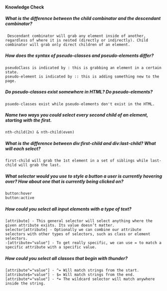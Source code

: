 #### Knowledge Check

  ##### What is the difference between the child combinator and the descendant combinator?
     Descendant combinator will grab any element inside of another, regardless of where it is nested (directly or indirectly). Child combinator will grab only direct children of an element.

  ##### How does the syntax of pseudo-classes and pseudo-elements differ?
    pseudoClass is indicated by : this is grabbing an element in a certain state.
    pseudo-element is indicated by :: this is adding something new to the page.

  ##### Do pseudo-classes exist somewhere in HTML? Do pseudo-elements?
    psuedo-classes exist while pseudo-elements don't exist in the HTML.

  ##### Name two ways you could select every second child of an element, starting with the first.
    nth-child(2n) & nth-child(even)

  ##### What is the difference between div:first-child and div:last-child? What will each select?
    first-child will grab the 1st element in a set of siblings while last-child will grab the last.

  ##### What selector would you use to style a button a user is currently hovering over? How about one that is currently being clicked on?
    button:hover
    button:active

  ##### How could you select all input elements with a type of text?
    [attribute] - This general selector will select anything where the given attribute exists. Its value doesn’t matter.
    selector[attribute] - Optionally we can combine our attribute selectors with other types of selectors, such as class or element selectors.
    -[attribute="value"] - To get really specific, we can use = to match a specific attribute with a specific value.

  ##### How could you select all classes that begin with thunder?
    [attribute^="value"] - ^= Will match strings from the start.
    [attribute$="value"] - $= Will match strings from the end.
    [attribute*="value"] - *= The wildcard selector will match anywhere inside the string.